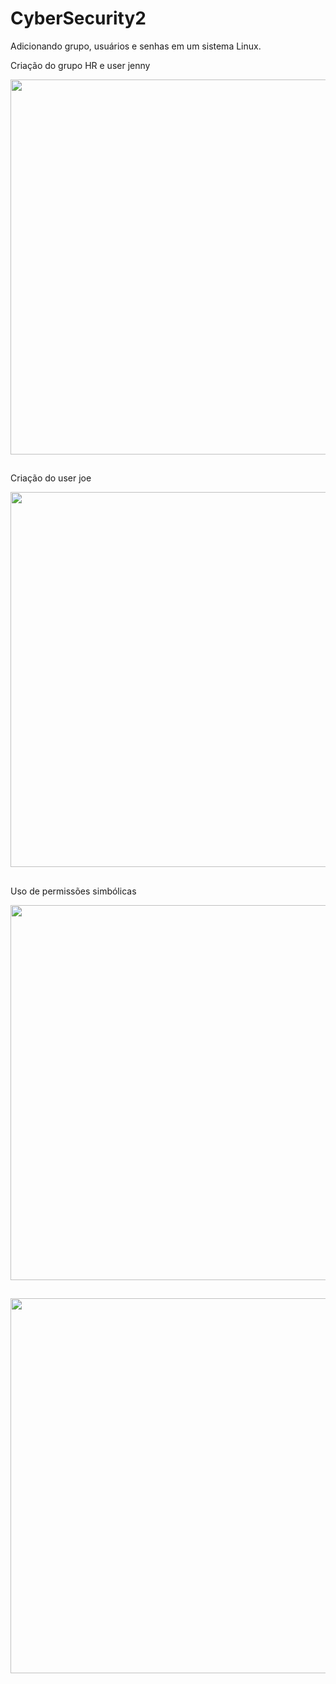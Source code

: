 # CyberSecurity2
Adicionando grupo, usuários e senhas em um sistema Linux.



Criação do grupo HR e user jenny
<div>
  <img src=https://user-images.githubusercontent.com/61276577/185279659-6638e4a0-18d4-475d-bfcf-dd22362bbf91.JPG width= "600px" /> 
</div>

##
Criação do user joe
<div>
  <img src=https://user-images.githubusercontent.com/61276577/185279661-ba5c7094-8bac-43e7-b150-acc1b82db22d.JPG width= "600px" /> 
</div>



##
Uso de permissões simbólicas
<div>
  <img src=https://user-images.githubusercontent.com/61276577/185279662-4dc2ec41-5abf-45dc-a195-8cad44cd85f5.JPG width= "600px" /> 
</div>

##
<div>
  <img src=https://user-images.githubusercontent.com/61276577/185279663-48895732-0ef9-46b4-8f2b-5e28eb6a2720.JPG width= "600px" /> 
</div>







